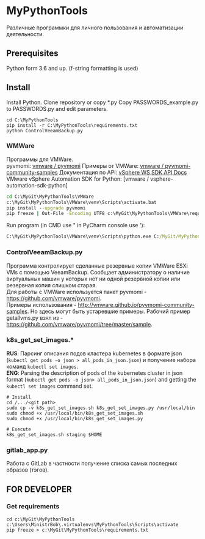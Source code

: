 # MyPythonTools
Различные программки для личного пользования и автоматизации деятельности.

## Prerequisites
Python form 3.6 and up.  (f-string formatting is used)

## Install
Install Python.
Clone repository or copy *.py
Copy PASSWORDS_example.py to PASSWORDS.py and edit parameters.
```
cd C:\MyPythonTools
pip install -r C:\MyPythonTools\requirements.txt
python ControlVeeamBackup.py
```

### WMWare
Программы для VMWare.  
pyvmomi: [vmware / pyvmomi](https://github.com/vmware/pyvmomi)
Примеры от VMWare: [vmware / pyvmomi-community-samples](https://github.com/vmware/pyvmomi-community-samples)
Документация по API: [vSphere WS SDK API Docs](https://code.vmware.com/apis/968/vsphere)
VMware vSphere Automation SDK for Python: [vmware / vsphere-automation-sdk-python]

```cmd
cd C:\MyGit\MyPythonTools\VMWare
c:\MyGit\MyPythonTools\VMWare\venv\Scripts\activate.bat
pip install --upgrade pyvmomi
pip freeze | Out-File -Encoding UTF8 c:\MyGit\MyPythonTools\VMWare\requirements.txt
```
Run program (in CMD use " in PyCharm console use '):
```cmd
C:\MyGit\MyPythonTools\VMWare\venv\Scripts\python.exe C:/MyGit/MyPythonTools/VMWare/getallvms.py -s 192.168.22.1 -u 'Administrator@xxx.local' -p 'strongPassword'
```


### ControlVeeamBackup.py
Программа контролирует сделанные резервные копии VMWare ESXi VMs c помощью VeeamBackup. Сообщает администратору о наличие виртуальных машин у которых нет ни одной резервной копии или резервная копия слишком старая.  
Для работы с VMWare используется пакет pyvmomi - https://github.com/vmware/pyvmomi.  
Примеры использования - http://vmware.github.io/pyvmomi-community-samples. Но здесь могут быть устаревшие примеры.
Рабочий пример getallvms.py взял из - https://github.com/vmware/pyvmomi/tree/master/sample.  

### k8s_get_set_images.*
**RUS**: Парсинг описания подов кластера kubernetes в формате json (`kubectl get pods -o json > all_pods_in_json.json`) и получение набора команд `kubectl set images`.  
**ENG**: Parsing the description of pods of the kubernetes cluster in json format (`kubectl get pods -o json> all_pods_in_json.json`) and getting the `kubectl set images` command set.  
```
# Install
cd /.../<git path>
sudo cp -v k8s_get_set_images.sh k8s_get_set_images.py /usr/local/bin
sudo chmod +x /usr/local/bin/k8s_get_set_images.sh
sudo chmod +x /usr/local/bin/k8s_get_set_images.py

# Execute
k8s_get_set_images.sh staging $HOME
```

### gitlab_app.py
Работа с GitLab в частности получение списка самых последних образов (тэгов).  

## FOR DEVELOPER
### Get requirements
```
cd c:\MyGit\MyPythonTools
c:\Users\MinistrBob\.virtualenvs\MyPythonTools\Scripts\activate
pip freeze > c:\MyGit\MyPythonTools\requirements.txt
```
